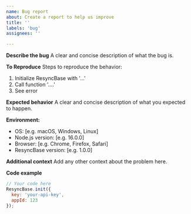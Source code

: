 ```yaml
---
name: Bug report
about: Create a report to help us improve
title: ''
labels: 'bug'
assignees: ''

---
```


**Describe the bug**
A clear and concise description of what the bug is.

**To Reproduce**
Steps to reproduce the behavior:
1. Initialize ResyncBase with '...'
2. Call function '....'
3. See error

**Expected behavior**
A clear and concise description of what you expected to happen.

**Environment:**
 - OS: [e.g. macOS, Windows, Linux]
 - Node.js version: [e.g. 16.0.0]
 - Browser: [e.g. Chrome, Firefox, Safari]
 - ResyncBase version: [e.g. 1.0.0]

**Additional context**
Add any other context about the problem here.

**Code example**
```javascript
// Your code here
ResyncBase.init({
  key: 'your-api-key',
  appId: 123
});
``` 